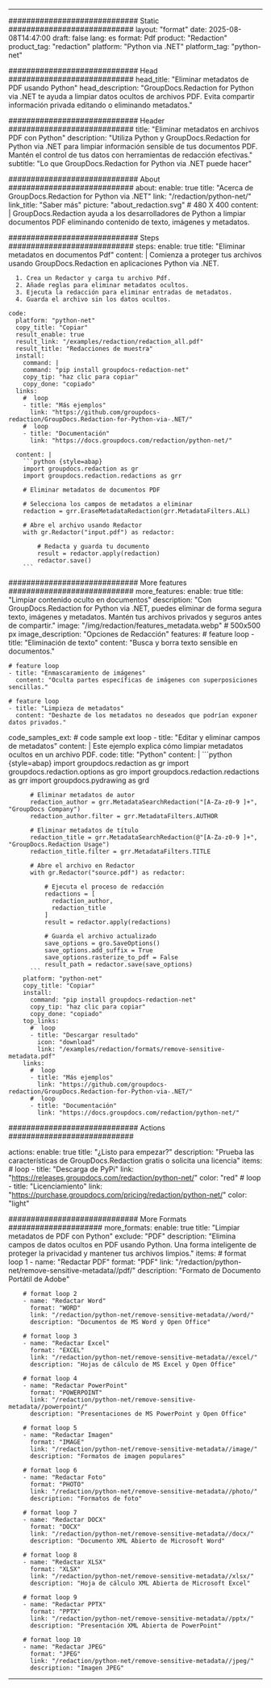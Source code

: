 
---
############################# Static ############################
layout: "format"
date:  2025-08-08T14:47:00
draft: false
lang: es
format: Pdf
product: "Redaction"
product_tag: "redaction"
platform: "Python via .NET"
platform_tag: "python-net"

############################# Head ############################
head_title: "Eliminar metadatos de PDF usando Python"
head_description: "GroupDocs.Redaction for Python via .NET te ayuda a limpiar datos ocultos de archivos PDF. Evita compartir información privada editando o eliminando metadatos."

############################# Header ############################
title: "Eliminar metadatos en archivos PDF con Python" 
description: "Utiliza Python y GroupDocs.Redaction for Python via .NET para limpiar información sensible de tus documentos PDF. Mantén el control de tus datos con herramientas de redacción efectivas."
subtitle: "Lo que GroupDocs.Redaction for Python via .NET puede hacer" 

############################# About ############################
about:
    enable: true
    title: "Acerca de GroupDocs.Redaction for Python via .NET"
    link: "/redaction/python-net/"
    link_title: "Saber más"
    picture: "about_redaction.svg" # 480 X 400
    content: |
       GroupDocs.Redaction ayuda a los desarrolladores de Python a limpiar documentos PDF eliminando contenido de texto, imágenes y metadatos.

############################# Steps ############################
steps:
    enable: true
    title: "Eliminar metadatos en documentos Pdf"
    content: |
      Comienza a proteger tus archivos usando GroupDocs.Redaction en aplicaciones Python via .NET.
      
      1. Crea un Redactor y carga tu archivo Pdf.
      2. Añade reglas para eliminar metadatos ocultos.
      3. Ejecuta la redacción para eliminar entradas de metadatos.
      4. Guarda el archivo sin los datos ocultos.
   
    code:
      platform: "python-net"
      copy_title: "Copiar"
      result_enable: true
      result_link: "/examples/redaction/redaction_all.pdf"
      result_title: "Redacciones de muestra"
      install:
        command: |
        command: "pip install groupdocs-redaction-net"
        copy_tip: "haz clic para copiar"
        copy_done: "copiado"
      links:
        #  loop
        - title: "Más ejemplos"
          link: "https://github.com/groupdocs-redaction/GroupDocs.Redaction-for-Python-via-.NET/"
        #  loop
        - title: "Documentación"
          link: "https://docs.groupdocs.com/redaction/python-net/"
          
      content: |
        ```python {style=abap}
        import groupdocs.redaction as gr
        import groupdocs.redaction.redactions as grr

        # Eliminar metadatos de documentos PDF

        # Selecciona los campos de metadatos a eliminar
        redaction = grr.EraseMetadataRedaction(grr.MetadataFilters.ALL)

        # Abre el archivo usando Redactor
        with gr.Redactor("input.pdf") as redactor:

            # Redacta y guarda tu documento
            result = redactor.apply(redaction)
            redactor.save()
        ```            


############################# More features ############################
more_features:
  enable: true
  title: "Limpiar contenido oculto en documentos"
  description: "Con GroupDocs.Redaction for Python via .NET, puedes eliminar de forma segura texto, imágenes y metadatos. Mantén tus archivos privados y seguros antes de compartir."
  image: "/img/redaction/features_metadata.webp" # 500x500 px
  image_description: "Opciones de Redacción"
  features:
    # feature loop
    - title: "Eliminación de texto"
      content: "Busca y borra texto sensible en documentos."

    # feature loop
    - title: "Enmascaramiento de imágenes"
      content: "Oculta partes específicas de imágenes con superposiciones sencillas."

    # feature loop
    - title: "Limpieza de metadatos"
      content: "Deshazte de los metadatos no deseados que podrían exponer datos privados."
      
  code_samples_ext:
    # code sample ext loop
    - title: "Editar y eliminar campos de metadatos"
      content: |
        Este ejemplo explica cómo limpiar metadatos ocultos en un archivo PDF.
      code:
        title: "Python"
        content: |
          ```python {style=abap}
          import groupdocs.redaction as gr
          import groupdocs.redaction.options as gro
          import groupdocs.redaction.redactions as grr
          import groupdocs.pydrawing as grd

          # Eliminar metadatos de autor
          redaction_author = grr.MetadataSearchRedaction("[A-Za-z0-9 ]+", "GroupDocs Company")
          redaction_author.filter = grr.MetadataFilters.AUTHOR

          # Eliminar metadatos de título
          redaction_title = grr.MetadataSearchRedaction(@"[A-Za-z0-9 ]+", "GroupDocs.Redaction Usage")
          redaction_title.filter = grr.MetadataFilters.TITLE

          # Abre el archivo en Redactor
          with gr.Redactor("source.pdf") as redactor:

              # Ejecuta el proceso de redacción
              redactions = [
                redaction_author,
                redaction_title
              ]
              result = redactor.apply(redactions)

              # Guarda el archivo actualizado
              save_options = gro.SaveOptions()
              save_options.add_suffix = True
              save_options.rasterize_to_pdf = False
              result_path = redactor.save(save_options)
          ```
        platform: "python-net"
        copy_title: "Copiar"
        install:
          command: "pip install groupdocs-redaction-net"
          copy_tip: "haz clic para copiar"
          copy_done: "copiado"
        top_links:
          #  loop
          - title: "Descargar resultado"
            icon: "download"
            link: "/examples/redaction/formats/remove-sensitive-metadata.pdf"
        links:
          #  loop
          - title: "Más ejemplos"
            link: "https://github.com/groupdocs-redaction/GroupDocs.Redaction-for-Python-via-.NET/"
          #  loop
          - title: "Documentación"
            link: "https://docs.groupdocs.com/redaction/python-net/"


############################# Actions ############################

actions:
  enable: true
  title: "¿Listo para empezar?"
  description: "Prueba las características de GroupDocs.Redaction gratis o solicita una licencia"
  items:
    #  loop
    - title: "Descarga de PyPi"
      link: "https://releases.groupdocs.com/redaction/python-net/"
      color: "red"
        #  loop
    - title: "Licenciamiento"
      link: "https://purchase.groupdocs.com/pricing/redaction/python-net/"
      color: "light"


############################# More Formats #####################
more_formats:
    enable: true
    title: "Limpiar metadatos de PDF con Python"
    exclude: "PDF"
    description: "Elimina campos de datos ocultos en PDF usando Python. Una forma inteligente de proteger la privacidad y mantener tus archivos limpios."
    items: 
        # format loop 1
        - name: "Redactar PDF"
          format: "PDF"
          link: "/redaction/python-net/remove-sensitive-metadata//pdf/"
          description: "Formato de Documento Portátil de Adobe"

        # format loop 2
        - name: "Redactar Word"
          format: "WORD"
          link: "/redaction/python-net/remove-sensitive-metadata//word/"
          description: "Documentos de MS Word y Open Office"
          
        # format loop 3
        - name: "Redactar Excel"
          format: "EXCEL"
          link: "/redaction/python-net/remove-sensitive-metadata//excel/"
          description: "Hojas de cálculo de MS Excel y Open Office"

        # format loop 4
        - name: "Redactar PowerPoint"
          format: "POWERPOINT"
          link: "/redaction/python-net/remove-sensitive-metadata//powerpoint/"
          description: "Presentaciones de MS PowerPoint y Open Office"

        # format loop 5
        - name: "Redactar Imagen"
          format: "IMAGE"
          link: "/redaction/python-net/remove-sensitive-metadata//image/"
          description: "Formatos de imagen populares"

        # format loop 6
        - name: "Redactar Foto"
          format: "PHOTO"
          link: "/redaction/python-net/remove-sensitive-metadata//photo/"
          description: "Formatos de foto"

        # format loop 7
        - name: "Redactar DOCX"
          format: "DOCX"
          link: "/redaction/python-net/remove-sensitive-metadata//docx/"
          description: "Documento XML Abierto de Microsoft Word"
          
        # format loop 8
        - name: "Redactar XLSX"
          format: "XLSX"
          link: "/redaction/python-net/remove-sensitive-metadata//xlsx/"
          description: "Hoja de cálculo XML Abierta de Microsoft Excel"
          
        # format loop 9
        - name: "Redactar PPTX"
          format: "PPTX"
          link: "/redaction/python-net/remove-sensitive-metadata//pptx/"
          description: "Presentación XML Abierta de PowerPoint"

        # format loop 10
        - name: "Redactar JPEG"
          format: "JPEG"
          link: "/redaction/python-net/remove-sensitive-metadata//jpeg/"
          description: "Imagen JPEG"


---